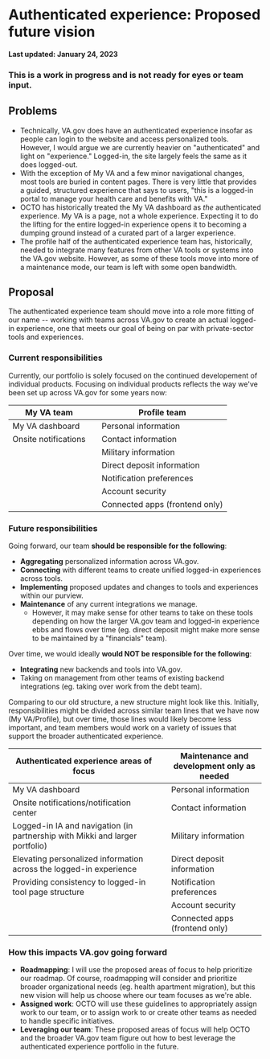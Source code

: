 # Authenticated experience: Proposed future vision

**Last updated: January 24, 2023**

### This is a work in progress and is not ready for eyes or team input.

## Problems 

- Technically, VA.gov does have an authenticated experience insofar as people can login to the website and access personalized tools. However, I would argue we are currently heavier on "authenticated" and light on "experience." Logged-in, the site largely feels the same as it does logged-out. 
- With the exception of My VA and a few minor navigational changes, most tools are buried in content pages. There is very little that provides a guided, structured experience that says to users, "this is a logged-in portal to manage your health care and benefits with VA."
- OCTO has historically treated the My VA dashboard as *the* authenticated experience. My VA is a page, not a whole experience. Expecting it to do the lifting for the entire logged-in experience opens it to becoming a dumping ground instead of a curated part of a larger experience.
- The profile half of the authenticated experience team has, historically, needed to integrate many features from other VA tools or systems into the VA.gov website. However, as some of these tools move into more of a maintenance mode, our team is left with some open bandwidth.

## Proposal

The authenticated experience team should move into a role more fitting of our name -- working with teams across VA.gov to create an actual logged-in experience, one that meets our goal of being on par with private-sector tools and experiences.

### Current responsibilities

Currently, our portfolio is solely focused on the continued developement of individual products. Focusing on individual products reflects the way we've been set up across VA.gov for some years now:

|My VA team||Profile team|
|----------|-|-----------|
|My VA dashboard||Personal information|
|Onsite notifications|| Contact information|
|||Military information|
|||Direct deposit information|
|||Notification preferences|
|||Account security|
|||Connected apps (frontend only)|

### Future responsibilities

Going forward, our team **should be responsible for the following**:

- **Aggregating** personalized information across VA.gov.
- **Connecting** with different teams to create unified logged-in experiences across tools. 
- **Implementing** proposed updates and changes to tools and experiences within our purview.
- **Maintenance** of any current integrations we manage.
  - However, it may make sense for other teams to take on these tools depending on how the larger VA.gov team and logged-in experience ebbs and flows over time (eg. direct deposit might make more sense to be maintained by a "financials" team).

Over time, we would ideally **would NOT be responsible for the following**:

- **Integrating** new backends and tools into VA.gov. 
- Taking on management from other teams of existing backend integrations (eg. taking over work from the debt team).

Comparing to our old structure, a new structure might look like this. Initially, responsibilities might be divided across similar team lines that we have now (My VA/Profile), but over time, those lines would likely become less important, and team members would work on a variety of issues that support the broader authenticated experience.

|Authenticated experience areas of focus| |Maintenance and development only as needed|
|---------------------------------------|-|--------------------|
|My VA dashboard|| Personal information|
|Onsite notifications/notification center||Contact information|
|Logged-in IA and navigation (in partnership with Mikki and larger portfolio)||Military information|
|Elevating personalized information across the logged-in experience||Direct deposit information|
|Providing consistency to logged-in tool page structure ||Notification preferences|
|||Account security|
|||Connected apps (frontend only)|

### How this impacts VA.gov going forward

- **Roadmapping**: I will use the proposed areas of focus to help prioritize our roadmap. Of course, roadmapping will consider and prioritize broader organizational needs (eg. health apartment migration), but this new vision will help us choose where our team focuses as we're able.
- **Assigned work**: OCTO will use these guidelines to appropriately assign work to our team, or to assign work to or create other teams as needed to handle specific initiatives.
- **Leveraging our team**: These proposed areas of focus will help OCTO and the broader VA.gov team figure out how to best leverage the authenticated experience portfolio in the future.
